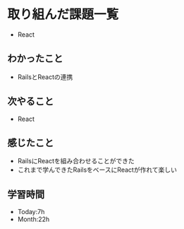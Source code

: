 # 取り組んだ課題一覧
- React
## わかったこと
- RailsとReactの連携
## 次やること
- React
## 感じたこと
- RailsにReactを組み合わせることができた
- これまで学んできたRailsをベースにReactが作れて楽しい
## 学習時間
- Today:7h
- Month:22h
